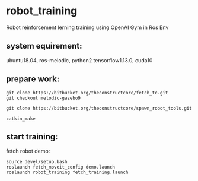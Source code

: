 # robot_training  
Robot reinforcement lerning training using OpenAI Gym in Ros Env  

## system equirement:  
ubuntu18.04, ros-melodic, python2 tensorflow1.13.0, cuda10  

## prepare work:  
```
git clone https://bitbucket.org/theconstructcore/fetch_tc.git  
git checkout melodic-gazebo9  

git clone https://bitbucket.org/theconstructcore/spawn_robot_tools.git  

catkin_make  
```
## start training:  
fetch robot demo:  
```
source devel/setup.bash  
roslaunch fetch_moveit_config demo.launch  
roslaunch robot_training fetch_training.launch  
```
